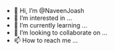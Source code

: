- 👋 Hi, I’m @NaveenJoash
- 👀 I’m interested in ...
- 🌱 I’m currently learning ...
- 💞️ I’m looking to collaborate on ...
- 📫 How to reach me ...

<!---
NaveenJoash/NaveenJoash is a ✨ special ✨ repository because its `README.md` (this file) appears on your GitHub profile.
You can click the Preview link to take a look at your changes.
--->
